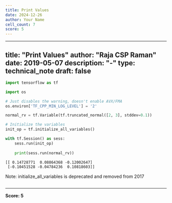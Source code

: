 ```yaml
---
title: Print Values
date: 2024-12-26
author: Your Name
cell_count: 7
score: 5
---
```


---
title: "Print Values"
author: "Raja CSP Raman"
date: 2019-05-07
description: "-"
type: technical_note
draft: false
---

```python
import tensorflow as tf

import os

# Just disables the warning, doesn't enable AVX/FMA
os.environ['TF_CPP_MIN_LOG_LEVEL'] = '2'
```


```python
normal_rv = tf.Variable(tf.truncated_normal([2, 3], stddev=0.1))
```


```python
# Initialize the variables
init_op = tf.initialize_all_variables()
```


```python
with tf.Session() as sess:
    sess.run(init_op)
    
    print(sess.run(normal_rv))
```

    [[ 0.14728771  0.08864368 -0.12002647]
     [-0.10451528 -0.04784236  0.10818603]]


Note: initialize_all_variables is deprecated and removed from 2017


```python

```


---
**Score: 5**
